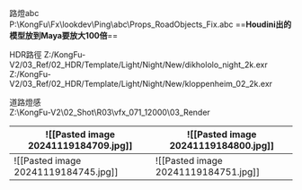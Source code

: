 路燈abc  
P:\KongFu\Fx\lookdev\Ping\abc\Props_RoadObjects_Fix.abc
==**Houdini出的模型放到Maya要放大100倍**==

HDR路徑
Z:/KongFu-V2/03_Ref/02_HDR/Template/Light/Night/New/dikhololo_night_2k.exr
Z:/KongFu-V2/03_Ref/02_HDR/Template/Light/Night/New/kloppenheim_02_2k.exr

道路燈感  
Z:\KongFu-V2\02_Shot\R03\vfx_071_12000\03_Render

| ![[Pasted image 20241119184709.jpg]] | ![[Pasted image 20241119184800.jpg]] |
| ------------------------------------ | ------------------------------------ |
| ![[Pasted image 20241119184745.jpg]] | ![[Pasted image 20241119184751.jpg]] |
